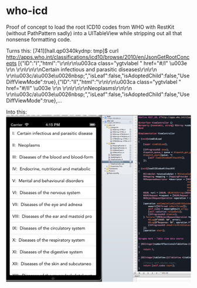 who-icd
=======

Proof of concept to load the root ICD10 codes from WHO with RestKit (without PathPattern sadly) into a UITableView while stripping out all that nonsense formatting code.

Turns this:
  [741][hall.qp0340kydnp: tmp]$ curl http://apps.who.int/classifications/icd10/browse/2010/en/JsonGetRootConcepts 
  [{"ID":"I","html":"\r\n\r\n\u003ca class=\"ygtvlabel \"  href=\"#/I\" \u003e \r\n    \r\n\r\n\r\nCertain infectious and parasitic diseases\r\n\r\n  \r\n\u003c/a\u003e\u0026nbsp;","isLeaf":false,"isAdoptedChild":false,"UseDiffViewMode":true},{"ID":"II","html":"\r\n\r\n\u003ca class=\"ygtvlabel \"  href=\"#/II\" \u003e \r\n    \r\n\r\n\r\nNeoplasms\r\n\r\n    \r\n\u003c/a\u003e\u0026nbsp;","isLeaf":false,"isAdoptedChild":false,"UseDiffViewMode":true},...

Into this:
  ![UITableView Image](README/icdTableView.png)